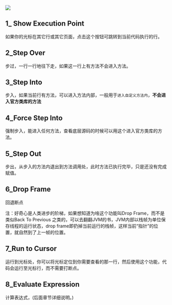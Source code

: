 ![](https://pic.superbed.cn/item/5e0d55fd76085c3289576b5b.jpg)

## 1_ Show Execution Point

如果你的光标在其它行或其它页面，点击这个按钮可跳转到当前代码执行的行。

## 2_Step Over

步过，一行一行地往下走，如果这一行上有方法不会进入方法。

## 3_Step Into

步入，如果当前行有方法，可以进入方法内部，一般用于`进入自定义方法内`，**不会进入官方类库的方法**

## 4_Force Step Into

强制步入，能进入任何方法，查看底层源码的时候可以用这个进入官方类库的方法。

## 5_Step Out

步出，从步入的方法内退出到方法调用处，此时方法已执行完毕，只是还没有完成赋值。

## 6_Drop Frame

回退断点

注：好奇心是人类进步的阶梯，如果想知道为啥这个功能叫Drop Frame，而不是类似Back To Previous 之类的，可以去翻翻JVM的书，JVM内部以栈帧为单位保存线程的运行状态，drop frame即扔掉当前运行的栈帧，这样当前“指针”的位置，就自然到了上一帧的位置。



## 7_Run to Cursor

运行到光标处，你可以将光标定位到你需要查看的那一行，然后使用这个功能，代码会运行至光标行，而不需要打断点。

## 8_Evaluate Expression

计算表达式，(后面章节详细说明。)







































